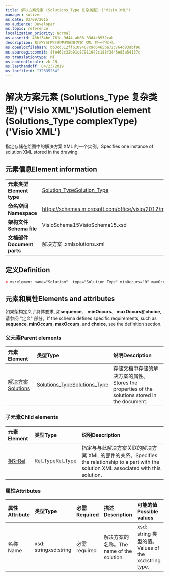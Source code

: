 ```yaml
---
title: 解决方案元素 (Solutions_Type 复杂类型) ("Visio XML")
manager: soliver
ms.date: 03/09/2015
ms.audience: Developer
ms.topic: reference
localization_priority: Normal
ms.assetid: 46bf34be-761e-9d44-ab06-83d4c8932cab
description: 指定存储在绘图中的解决方案 XML 的一个实例。
ms.openlocfilehash: bb3cd512ff6109467c9d6465ba72c764d83abf96
ms.sourcegitcommit: 8fe462c32b91c87911942c188f3445e85a54137c
ms.translationtype: MT
ms.contentlocale: zh-CN
ms.lasthandoff: 04/23/2019
ms.locfileid: "32335264"
---
```

# <a name="solution-element-solutionstype-complextype-visio-xml"></a><span data-ttu-id="9381e-103">解决方案元素 (Solutions_Type 复杂类型) ("Visio XML")</span><span class="sxs-lookup"><span data-stu-id="9381e-103">Solution element (Solutions_Type complexType) ('Visio XML')</span></span>

<span data-ttu-id="9381e-104">指定存储在绘图中的解决方案 XML 的一个实例。</span><span class="sxs-lookup"><span data-stu-id="9381e-104">Specifies one instance of solution XML stored in the drawing.</span></span>
  
## <a name="element-information"></a><span data-ttu-id="9381e-105">元素信息</span><span class="sxs-lookup"><span data-stu-id="9381e-105">Element information</span></span>

|||
|:-----|:-----|
|<span data-ttu-id="9381e-106">**元素类型**</span><span class="sxs-lookup"><span data-stu-id="9381e-106">**Element type**</span></span> <br/> |[<span data-ttu-id="9381e-107">Solution_Type</span><span class="sxs-lookup"><span data-stu-id="9381e-107">Solution_Type</span></span>](solution_type-complextypevisio-xml.md) <br/> |
|<span data-ttu-id="9381e-108">**命名空间**</span><span class="sxs-lookup"><span data-stu-id="9381e-108">**Namespace**</span></span> <br/> |https://schemas.microsoft.com/office/visio/2012/main  <br/> |
|<span data-ttu-id="9381e-109">**架构文件**</span><span class="sxs-lookup"><span data-stu-id="9381e-109">**Schema file**</span></span> <br/> |<span data-ttu-id="9381e-110">VisioSchema15</span><span class="sxs-lookup"><span data-stu-id="9381e-110">VisioSchema15.xsd</span></span>  <br/> |
|<span data-ttu-id="9381e-111">**文档部件**</span><span class="sxs-lookup"><span data-stu-id="9381e-111">**Document parts**</span></span> <br/> |<span data-ttu-id="9381e-112">解决方案 .xml</span><span class="sxs-lookup"><span data-stu-id="9381e-112">solutions.xml</span></span>  <br/> |
   
## <a name="definition"></a><span data-ttu-id="9381e-113">定义</span><span class="sxs-lookup"><span data-stu-id="9381e-113">Definition</span></span>

```XML
< xs:element name="Solution"  type="Solution_Type" minOccurs="0" maxOccurs="unbounded" ></xs:element >
```

## <a name="elements-and-attributes"></a><span data-ttu-id="9381e-114">元素和属性</span><span class="sxs-lookup"><span data-stu-id="9381e-114">Elements and attributes</span></span>

<span data-ttu-id="9381e-115">如果架构定义了具体要求, 如**sequence**、 **minOccurs**、 **maxOccurs**和**choice**, 请参阅 "定义" 部分。</span><span class="sxs-lookup"><span data-stu-id="9381e-115">If the schema defines specific requirements, such as **sequence**, **minOccurs**, **maxOccurs**, and **choice**, see the definition section.</span></span> 
  
### <a name="parent-elements"></a><span data-ttu-id="9381e-116">父元素</span><span class="sxs-lookup"><span data-stu-id="9381e-116">Parent elements</span></span>

|<span data-ttu-id="9381e-117">**元素**</span><span class="sxs-lookup"><span data-stu-id="9381e-117">**Element**</span></span>|<span data-ttu-id="9381e-118">**类型**</span><span class="sxs-lookup"><span data-stu-id="9381e-118">**Type**</span></span>|<span data-ttu-id="9381e-119">**说明**</span><span class="sxs-lookup"><span data-stu-id="9381e-119">**Description**</span></span>|
|:-----|:-----|:-----|
|[<span data-ttu-id="9381e-120">解决方案</span><span class="sxs-lookup"><span data-stu-id="9381e-120">Solutions</span></span>](solutions-elementvisio-xml.md) <br/> |[<span data-ttu-id="9381e-121">Solutions_Type</span><span class="sxs-lookup"><span data-stu-id="9381e-121">Solutions_Type</span></span>](solutions_type-complextypevisio-xml.md) <br/> |<span data-ttu-id="9381e-122">存储文档中存储的解决方案的属性。</span><span class="sxs-lookup"><span data-stu-id="9381e-122">Stores the properties of the solutions stored in the document.</span></span>  <br/> |
   
### <a name="child-elements"></a><span data-ttu-id="9381e-123">子元素</span><span class="sxs-lookup"><span data-stu-id="9381e-123">Child elements</span></span>

|<span data-ttu-id="9381e-124">**元素**</span><span class="sxs-lookup"><span data-stu-id="9381e-124">**Element**</span></span>|<span data-ttu-id="9381e-125">**类型**</span><span class="sxs-lookup"><span data-stu-id="9381e-125">**Type**</span></span>|<span data-ttu-id="9381e-126">**说明**</span><span class="sxs-lookup"><span data-stu-id="9381e-126">**Description**</span></span>|
|:-----|:-----|:-----|
|[<span data-ttu-id="9381e-127">相对</span><span class="sxs-lookup"><span data-stu-id="9381e-127">Rel</span></span>](rel-element-solution_type-complextypevisio-xml.md) <br/> |[<span data-ttu-id="9381e-128">Rel_Type</span><span class="sxs-lookup"><span data-stu-id="9381e-128">Rel_Type</span></span>](rel_type-complextypevisio-xml.md) <br/> |<span data-ttu-id="9381e-129">指定与与此解决方案关联的解决方案 XML 的部件的关系。</span><span class="sxs-lookup"><span data-stu-id="9381e-129">Specifies the relationship to a part with the solution XML associated with this solution.</span></span>  <br/> |
   
### <a name="attributes"></a><span data-ttu-id="9381e-130">属性</span><span class="sxs-lookup"><span data-stu-id="9381e-130">Attributes</span></span>

|<span data-ttu-id="9381e-131">**属性**</span><span class="sxs-lookup"><span data-stu-id="9381e-131">**Attribute**</span></span>|<span data-ttu-id="9381e-132">**类型**</span><span class="sxs-lookup"><span data-stu-id="9381e-132">**Type**</span></span>|<span data-ttu-id="9381e-133">**必需**</span><span class="sxs-lookup"><span data-stu-id="9381e-133">**Required**</span></span>|<span data-ttu-id="9381e-134">**描述**</span><span class="sxs-lookup"><span data-stu-id="9381e-134">**Description**</span></span>|<span data-ttu-id="9381e-135">**可能的值**</span><span class="sxs-lookup"><span data-stu-id="9381e-135">**Possible values**</span></span>|
|:-----|:-----|:-----|:-----|:-----|
|<span data-ttu-id="9381e-136">名称</span><span class="sxs-lookup"><span data-stu-id="9381e-136">Name</span></span>  <br/> |<span data-ttu-id="9381e-137">xsd: string</span><span class="sxs-lookup"><span data-stu-id="9381e-137">xsd:string</span></span>  <br/> |<span data-ttu-id="9381e-138">必需</span><span class="sxs-lookup"><span data-stu-id="9381e-138">required</span></span>  <br/> |<span data-ttu-id="9381e-139">解决方案的名称。</span><span class="sxs-lookup"><span data-stu-id="9381e-139">The name of the solution.</span></span>  <br/> |<span data-ttu-id="9381e-140">xsd: string 类型的值。</span><span class="sxs-lookup"><span data-stu-id="9381e-140">Values of the xsd:string type.</span></span>  <br/> |
   

